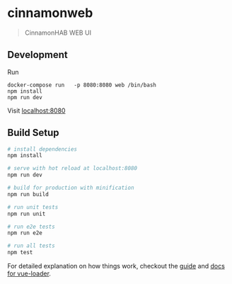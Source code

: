 # cinnamonweb

> CinnamonHAB WEB UI

## Development

Run

```
docker-compose run   -p 8080:8080 web /bin/bash
npm install
npm run dev
```

Visit [localhost:8080](http://localhost:8080)


## Build Setup

``` bash
# install dependencies
npm install

# serve with hot reload at localhost:8080
npm run dev

# build for production with minification
npm run build

# run unit tests
npm run unit

# run e2e tests
npm run e2e

# run all tests
npm test
```

For detailed explanation on how things work, checkout the [guide](http://vuejs-templates.github.io/webpack/) and [docs for vue-loader](http://vuejs.github.io/vue-loader).
